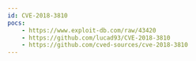 ```yaml
---
id: CVE-2018-3810
pocs:
    - https://www.exploit-db.com/raw/43420
    - https://github.com/lucad93/CVE-2018-3810
    - https://github.com/cved-sources/cve-2018-3810
---
```

